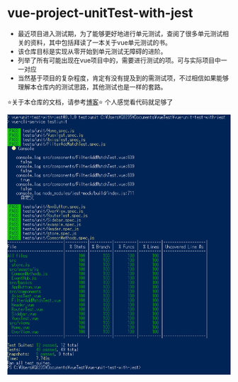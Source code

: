 # vue-project-unitTest-with-jest

+ 最近项目进入测试期，为了能够更好地进行单元测试，查阅了很多单元测试相关的资料，其中包括拜读了一本关于vue单元测试的书。
+ 该仓库目标是实现从零开始到单元测试无障碍的进阶。
+ 列举了所有可能出现在vue项目中的，需要进行测试的项。可与实际项目中一一对应
+ 当然基于项目的复杂程度，肯定有没有提及到的需测试项，不过相信如果能够理解本仓库内的测试思路，其他测试也是一样的套路。

⭐关于本仓库的文档，请参考[博客](https://holylovelqq.github.io/vue/VueUnitTest.html#vue-unittest)⭐ 个人感觉看代码就足够了

<img  src="/vue-unit-test-with-jest/public/test_result.png" />
